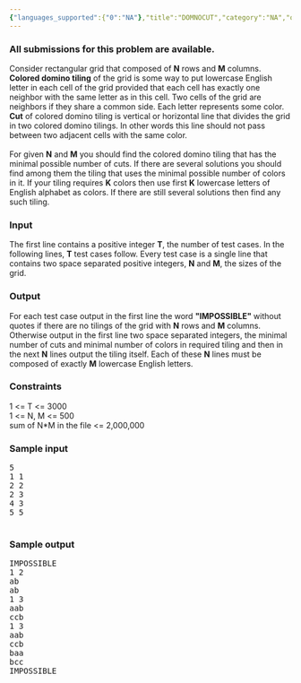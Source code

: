 ```yaml
---
{"languages_supported":{"0":"NA"},"title":"DOMNOCUT","category":"NA","old_version":true,"problem_code":"DOMNOCUT","tags":{"0":"NA"},"layout":"problem"}
---
```


<h3> All submissions for this problem are available. </h3><p>Consider rectangular grid that composed of <b>N</b> rows and <b>M</b> columns. <b>Colored domino tiling</b> of the grid is some way to put lowercase English letter in each cell of the grid provided that each cell has exactly one neighbor with the same letter as in this cell. Two cells of the grid are neighbors if they share a common side. Each letter represents some color. <b>Cut</b> of colored domino tiling is vertical or horizontal line that divides the grid in two colored domino tilings. In other words this line should not pass between two adjacent cells with the same color. <br /><br /> For given <b>N</b> and <b>M</b> you should find the colored domino tiling that has the minimal possible number of cuts. If there are several solutions you should find among them the tiling that uses the minimal possible number of colors in it. If your tiling requires <b>K</b> colors then use first <b>K</b> lowercase letters of English alphabet as colors. If there are still several solutions then find any such tiling.</p>
<h3>Input</h3>
<p>The first line contains a positive integer <b>T</b>, the number of test cases. In the following lines, <b>T</b> test cases follow. Every test case is a single line that contains two space separated positive integers, <b>N</b> and <b>M</b>, the sizes of the grid.</p>
<h3>Output</h3>
<p>For each test case output in the first line the word <b>"IMPOSSIBLE"</b> without quotes if there are no tilings of the grid with <b>N</b> rows and <b>M</b> columns. Otherwise output in the first line two space separated integers, the minimal number of cuts and minimal number of colors in required tiling and then in the next <b>N</b> lines output the tiling itself. Each of these <b>N</b> lines must be composed of exactly <b>M</b> lowercase English letters.</p>
<h3>Constraints</h3>
<p>1 &lt;= T &lt;= 3000 <br /> 1 &lt;= N, M &lt;= 500 <br /> sum of N*M in the file &lt;= 2,000,000</p>
<h3>Sample input</h3>
<pre>5
1 1
2 2
2 3
4 3
5 5

</pre>
<h3>Sample output</h3>
<pre>IMPOSSIBLE
1 2
ab
ab
1 3
aab
ccb
1 3
aab
ccb
baa
bcc
IMPOSSIBLE
</pre>
<p></p>    